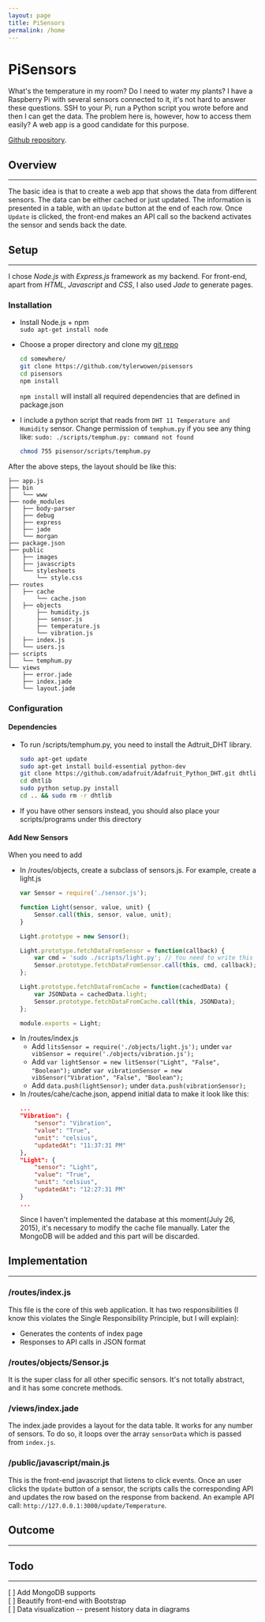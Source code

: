 ```yaml
---
layout: page
title: PiSensors
permalink: /home
---
```


PiSensors
=========
What's the temperature in my room? Do I need to water my plants? I have a Raspberry Pi with several sensors connected to it, it's not hard to answer these questions. SSH to your Pi, run a Python script you wrote before and then I can get the data. The problem here is, however, how to access them easily? A web app is a good candidate for this purpose.

[Github repository](https://github.com/tylerwowen/pisensors).

## Overview
----------
The basic idea is that to create a web app that shows the data from different sensors. The data can be either cached or just updated. The information is presented in a table, with an `Update` button at the end of each row. Once `Update` is clicked, the front-end makes an API call so the backend activates the sensor and sends back the date.

## Setup
--------
I chose *Node.js* with *Express.js* framework as my backend. For front-end, apart from *HTML*, *Javascript* and *CSS*, I also used *Jade* to generate pages.

### Installation
  * Install Node.js + npm  
  `sudo apt-get install node`
  * Choose a proper directory and clone my [git repo](https://github.com/tylerwowen/pisensors)
    ```sh
    cd somewhere/
    git clone https://github.com/tylerwowen/pisensors
    cd pisensors
    npm install
    ```

    `npm install` will install all required dependencies that are defined in package.json

  * I include a python script that reads from `DHT 11 Temperature and Humidity` sensor. Change permission of `temphum.py` if you see any thing like: `sudo: ./scripts/temphum.py: command not found`
    ```sh
    chmod 755 pisensor/scripts/temphum.py
    ```  

After the above steps, the layout should be like this:
```
├── app.js
├── bin
│   └── www
├── node_modules
│   ├── body-parser
│   ├── debug
│   ├── express
│   ├── jade
│   └── morgan
├── package.json
├── public
│   ├── images
│   ├── javascripts
│   └── stylesheets
│       └── style.css
├── routes
│   ├── cache
│       └── cache.json
│   ├── objects
│       ├── humidity.js
│       ├── sensor.js
│       ├── temperature.js
│       └── vibration.js
│   ├── index.js
│   └── users.js
├── scripts
│   └── temphum.py
└── views
    ├── error.jade
    ├── index.jade
    └── layout.jade
```
### Configuration

#### Dependencies
  * To run /scripts/temphum.py, you need to install the Adtruit_DHT library.
    ```bash
    sudo apt-get update
    sudo apt-get install build-essential python-dev
    git clone https://github.com/adafruit/Adafruit_Python_DHT.git dhtlib
    cd dhtlib
    sudo python setup.py install
    cd .. && sudo rm -r dhtlib
    ```
  * If you have other sensors instead, you should also place your scripts/programs under this directory

#### Add New Sensors
When you need to add
  * In /routes/objects, create a subclass of sensors.js. For example, create a light.js
    ```javascript
    var Sensor = require('./sensor.js');

    function Light(sensor, value, unit) {
        Sensor.call(this, sensor, value, unit);
    }

    Light.prototype = new Sensor();

    Light.prototype.fetchDataFromSensor = function(callback) {
        var cmd = 'sudo ./scripts/light.py'; // You need to write this script
        Sensor.prototype.fetchDataFromSensor.call(this, cmd, callback);
    };

    Light.prototype.fetchDataFromCache = function(cachedData) {
        var JSONData = cachedData.light;
        Sensor.prototype.fetchDataFromCache.call(this, JSONData);
    };

    module.exports = Light;
    ```
  * In /routes/index.js
    * Add `litsSensor = require('./objects/light.js');` under `var vibSensor = require('./objects/vibration.js');`
    * Add `var lightSensor = new litSensor("Light", "False", "Boolean");` under `var vibrationSensor = new vibSensor("Vibration", "False", "Boolean");`
    * Add `data.push(lightSensor);` under `data.push(vibrationSensor);`
  * In /routes/cahe/cache.json, append initial data to make it look like this:
    ```json
    ...
    "Vibration": {
        "sensor": "Vibration",
        "value": "True",
        "unit": "celsius",
        "updatedAt": "11:37:31 PM"
    },
    "Light": {
        "sensor": "Light",
        "value": "True",
        "unit": "celsius",
        "updatedAt": "12:27:31 PM"
    }
    ...
    ```
    Since I haven't implemented the database at this moment(July 26, 2015), it's necessary to modify the cache file manually. Later the MongoDB will be added and this part will be discarded.

## Implementation
------------------
### /routes/index.js
This file is the core of this web application. It has two responsibilities (I know this violates the Single Responsibility Principle, but I will explain):
  * Generates the contents of index page
  * Responses to API calls in JSON format

### /routes/objects/Sensor.js
It is the super class for all other specific sensors. It's not totally abstract, and it has some concrete methods.

### /views/index.jade
The index.jade provides a layout for the data table. It works for any number of sensors. To do so, it loops over the array `sensorData` which is passed from `index.js`.  
### /public/javascript/main.js
This is the front-end javascript that listens to click events. Once an user clicks the `Update` button of a sensor, the scripts calls the corresponding API and updates the row based on the response from backend. An example API call: `http://127.0.0.1:3000/update/Temperature`.

## Outcome
----------
## Todo
-------
[ ] Add MongoDB supports  
[ ] Beautify front-end with Bootstrap  
[ ] Data visualization -- present history data in diagrams

